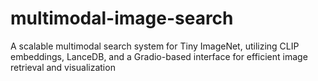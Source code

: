 # multimodal-image-search
A scalable multimodal search system for Tiny ImageNet, utilizing CLIP embeddings, LanceDB, and a Gradio-based interface for efficient image retrieval and visualization
